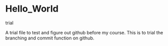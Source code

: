 # Hello_World
trial

A trial file to test and figure out github before my course. This is to trial the branching and commit function on github.
